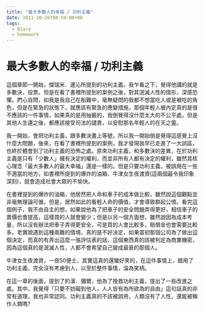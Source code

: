 ```yaml
---
title: "最大多數人的幸福 / 功利主義"
date: 2011-10-26T08:59:00+08
tags:
  - Diary
  - homework
---
```

# 最大多數人的幸福 / 功利主義

這個章節一開始，傑瑞米．邊沁所提到的功利主義，我乍看之下，覺得他講的就是多數決，投票。但是在看了書裡所提到的案例之後，對其泯滅人性的情形，深感恐懼。捫心自問，如我是我自己在船難中，毫無疑問的我都不想當吃人或是被吃的角色，但是在緊急的狀態下，就應該有緊急的應變措施，那個年輕人被內定真的是很不應該的一件事情，如果真的是用抽籤的，我倒覺得沒什麼太大的不公平處。但是其他人生還之後，都應該接受司法的譴責，以安慰那名年輕人的在天之靈。

我一開始，會把功利主義，跟多數決畫上等號，所以我一開始倒是覺得這感覺上沒什麼大問題，後來，在看了書裡所提到的案例，我才發現我早已走進了一大誤區，也終於體會到了功利主義的恐怖之處。原來功利主義，和多數決的差異，在於功利主義是只有「少數人」擁有決定的權利，而並非所有人都有決定的權利，雖然其核心理念「最大多數人的最大幸福」還是一樣的。但是只要功利主義，被誤用在一些不適當的地方，如書裡所提到的爆炸的油箱、牛津女生夜渡資(這兩個最令我印象深刻)，就會造成社會大眾的不愉快。

在書裡提到的爆炸的油箱，他居然把人命和車子的成本做比較，雖然說這個觀點並非毫無理論可循，但是，居然如此的看輕人命的價值，才會導致群起公憤。看完這個例子，我不由自主的想，如果說他為了把車子的安全問題弄得更好，相信車子的賣價也會提高，這樣買的人就會變少；但是以另一個方面想，雖然說因為成本考量，所以沒有辦法把車子弄得更安全，可是買的人會比較多，賠償金也會需要比較多。老實說遇到這種兩難的情境，真的是不好決定，如果當初那個公司為了做出這個決定，而真的有弄出這麼一張評估表的話，這個東西真的該被判定為商業機密，因為這個真的是泯滅人性，人都不會希望自己變成最衰的那個人。

牛津女生夜渡資，一夜50便士，其實這真的還蠻好笑的，在這件事情上，錯用了功利主義，完全沒有考慮到人，以至於整件事情，淪為笑柄。

在這一章的後面，提到了約漢．彌爾，他為了挽救功利主義，提出了一些改進之處。其中，我覺得「只要不妨礙到他人，人人皆有為所欲為的自由」這句話真的非常有道理，我也非常認同。功利主義真的不該被誤用，人類沒有了人性，還能被稱作人類嗎?
